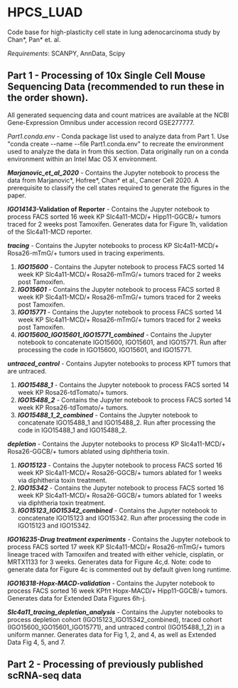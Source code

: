 # HPCS_LUAD
Code base for high-plasticity cell state in lung adenocarcinoma study by Chan*, Pan* et. al. 

_Requirements_: SCANPY, AnnData, Scipy

## Part 1 - Processing of 10x Single Cell Mouse Sequencing Data (recommended to run these in the order shown).

All generated sequencing data and count matrices are available at the NCBI Gene-Expression Omnibus under accession record GSE277777.

_Part1.conda.env_ - Conda package list used to analyze data from Part 1. Use "conda create --name <env> --file Part1.conda.env" to recreate the environment used to analyze the data in from this section.  Data originally run on a conda environment within an Intel Mac OS X environment.

**_Marjanovic\_et\_al\_2020_** - Contains the Jupyter notebook to process the data from Marjanovic*, Hofree*, Chan* et al., Cancer Cell 2020. A prerequisite to classify the cell states required to generate the figures in the paper.

**_IGO14143_-Validation of Reporter** - Contains the Jupyter notebook to process FACS sorted 16 week KP Slc4a11-MCD/+ Hipp11-GGCB/+ tumors traced for 2 weeks post Tamoxifen. Generates data for Figure 1h, validation of the Slc4a11-MCD reporter.  

**_tracing_** - Contains the Jupyter notebooks to process KP Slc4a11-MCD/+ Rosa26-mTmG/+ tumors used in tracing experiments.  
   1. **_IGO15600_** - Contains the Jupyter notebook to process FACS sorted 14 week KP Slc4a11-MCD/+ Rosa26-mTmG/+ tumors traced for 2 weeks post Tamoxifen.  
   2. **_IGO15601_** - Contains the Jupyter notebook to process FACS sorted 8 week KP Slc4a11-MCD/+ Rosa26-mTmG/+ tumors traced for 2 weeks post Tamoxifen.  
   3. **_IGO15771_** - Contains the Jupyter notebook to process FACS sorted 14 week KP Slc4a11-MCD/+ Rosa26-mTmG/+ tumors traced for 2 weeks post Tamoxifen.  
   4. **_IGO15600\_IGO15601\_IGO15771\_combined_** - Contains the Jupyter notebook to concatenate IGO15600, IGO15601, and IGO15771. Run after processing the code in IGO15600, IGO15601, and IGO15771.

**_untraced_control_** - Contains Jupyter notebooks to process KPT tumors that are untraced.  
  1. **_IGO15488\_1_** - Contains the Jupyter notebook to process FACS sorted 14 week KP Rosa26-tdTomato/+ tumors.  
  2. **_IGO15488\_2_** - Contains the Jupyter notebook to process FACS sorted 14 week KP Rosa26-tdTomato/+ tumors.  
  3. **_IGO15488\_1\_2\_combined_** - Contains the Jupyter notebook to concatenate IGO15488\_1 and IGO15488\_2. Run after processing the code in IGO15488\_1 and IGO15488\_2.  
 
**_depletion_** - Contains the Jupyter notebooks to process KP Slc4a11-MCD/+ Rosa26-GGCB/+ tumors ablated using diphtheria toxin.  
   1. **_IGO15123_** - Contains the Jupyter notebook to process FACS sorted 16 week KP Slc4a11-MCD/+ Rosa26-GGCB/+ tumors ablated for 1 weeks via diphitheria toxin treatment.  
   2. **_IGO15342_** - Contains the Jupyter notebook to process FACS sorted 16 week KP Slc4a11-MCD/+ Rosa26-GGCB/+ tumors ablated for 1 weeks via diphtheria toxin treatment.  
   3. **_IGO15123\_IGO15342\_combined_** - Contains the Jupyter notebook to concatenate IGO15123 and IGO15342. Run after processing the code in IGO15123 and IGO15342.

**_IGO16235-Drug treatment experiments_** - Contains the Jupyter notebook to process FACS sorted 17 week KP Slc4a11-MCD/+ Rosa26-mTmG/+ tumors lineage traced with Tamoxifen and treated with either vehicle, cisplatin, or MRTX1133 for 3 weeks. Generates data for Figure 4c,d. Note: code to generate data for Figure 4c is commented out by default given long runtime.  

**_IGO16318-Hopx-MACD-validation_** - Contains the Jupyter notebook to process FACS sorted 16 week KPfrt Hopx-MACD/+ Hipp11-GGCB/+ tumors. Generates data for Extended Data Figures 6h-j.  

**_Slc4a11\_tracing\_depletion\_analysis_** - Contains the Jupyter notebooks to process depletion cohort (IGO15123\_IGO15342\_combined), traced cohort (IGO15600\_IGO15601\_IGO15771), and untraced control (IGO15488_1_2) in a uniform manner. Generates data for Fig 1, 2, and 4, as well as Extended Data Fig 4, 5, and 7.

## Part 2 - Processing of previously published scRNA-seq data
